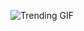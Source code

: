 
<!-- GIF_SECTION -->
![Trending GIF](https://media0.giphy.com/media/v1.Y2lkPThiYjIxNzcyNDNzbW9vZTlsdXBjeXBzdTdrdGFrd2t2c2JjYWgwaHBkOGtsOGRqeiZlcD12MV9naWZzX3NlYXJjaCZjdD1n/WV5g8itc5RnCL3eQ8v/giphy.gif)
<!-- END_GIF_SECTION -->
